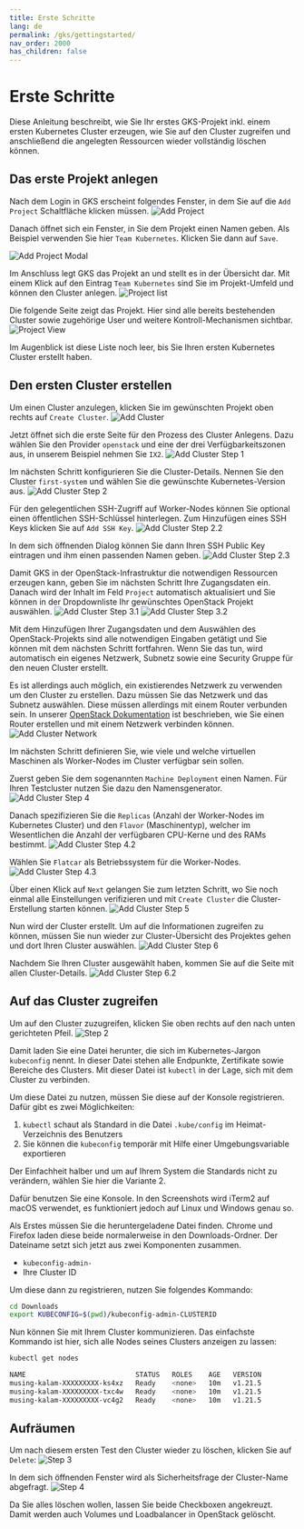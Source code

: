 ```yaml
---
title: Erste Schritte
lang: de
permalink: /gks/gettingstarted/
nav_order: 2000
has_children: false
---
```

<!-- LTeX:  language=de-DE -->
# Erste Schritte

Diese Anleitung beschreibt, wie Sie Ihr erstes GKS-Projekt inkl. einem ersten
Kubernetes Cluster erzeugen, wie Sie auf den Cluster zugreifen und anschließend
die angelegten Ressourcen wieder vollständig löschen können.

## Das erste Projekt anlegen

Nach dem Login in GKS erscheint folgendes Fenster, in dem Sie auf
die `Add Project` Schaltfläche klicken müssen.
![Add Project](addproject.png)

Danach öffnet sich ein Fenster, in Sie dem Projekt einen Namen geben.
Als Beispiel verwenden Sie hier `Team Kubernetes`.
Klicken Sie dann auf `Save`.

![Add Project Modal](addproject_modal.png?resize=600)

Im Anschluss legt GKS das Projekt an und stellt es in der Übersicht dar.
Mit einem Klick auf den Eintrag `Team Kubernetes` sind Sie
im Projekt-Umfeld und können den Cluster anlegen.
![Project list](projectlist.png)

Die folgende Seite zeigt das Projekt. Hier sind alle bereits
bestehenden Cluster sowie zugehörige User und weitere Kontroll-Mechanismen
sichtbar.
![Project View](projectview.png)

Im Augenblick ist diese Liste noch leer, bis Sie Ihren ersten Kubernetes
Cluster erstellt haben.

## Den ersten Cluster erstellen

Um einen Cluster anzulegen, klicken Sie im gewünschten Projekt oben rechts auf `Create Cluster`.
![Add Cluster](projectview_addcluster.png)

Jetzt öffnet sich die erste Seite für den Prozess des Cluster Anlegens.
Dazu wählen Sie den Provider `openstack` und eine der drei Verfügbarkeitszonen aus, in unserem Beispiel
nehmen Sie `IX2`.
![Add Cluster Step 1](add_step1.png)

Im nächsten Schritt konfigurieren Sie die Cluster-Details. Nennen Sie den Cluster `first-system` und
wählen Sie die gewünschte Kubernetes-Version aus.
![Add Cluster Step 2](add_step2.png)

Für den gelegentlichen SSH-Zugriff auf Worker-Nodes können Sie optional einen öffentlichen SSH-Schlüssel hinterlegen.
Zum Hinzufügen eines SSH Keys klicken Sie auf `Add SSH Key`.
![Add Cluster Step 2.2](add_step2_2.png)

In dem sich öffnenden Dialog können Sie dann Ihren SSH Public Key eintragen
und ihm einen passenden Namen geben.
![Add Cluster Step 2.3](add_step2_3.png)

Damit GKS in der OpenStack-Infrastruktur die notwendigen Ressourcen erzeugen kann,
geben Sie im nächsten Schritt Ihre Zugangsdaten ein. Danach wird der Inhalt im Feld `Project`
automatisch aktualisiert und Sie können in der Dropdownliste Ihr gewünschtes OpenStack Projekt
auswählen.
![Add Cluster Step 3.1](add_step3.png)
![Add Cluster Step 3.2](add_step3_2.png)

Mit dem Hinzufügen Ihrer Zugangsdaten und dem Auswählen des OpenStack-Projekts sind alle
notwendigen Eingaben getätigt und Sie können mit dem nächsten Schritt fortfahren. Wenn Sie das tun,
wird automatisch ein eigenes Netzwerk, Subnetz sowie eine Security Gruppe für den neuen Cluster erstellt.

Es ist allerdings auch möglich, ein existierendes Netzwerk zu verwenden um den Cluster zu erstellen.
Dazu müssen Sie das Netzwerk und das Subnetz auswählen. Diese müssen allerdings mit einem Router verbunden sein.
In unserer [OpenStack Dokumentation](/optimist/guided_tour/step10/) ist beschrieben, wie Sie einen Router erstellen
und mit einem Netzwerk verbinden können.
![Add Cluster Network](create-cluster-network-exist.png)

Im nächsten Schritt definieren Sie, wie viele und welche virtuellen Maschinen als Worker-Nodes im Cluster verfügbar
sein sollen.

Zuerst geben Sie dem sogenannten `Machine Deployment` einen Namen. Für Ihren Testcluster nutzen Sie dazu den Namensgenerator.
![Add Cluster Step 4](add_step4.png)

Danach spezifizieren Sie die `Replicas` (Anzahl der Worker-Nodes im Kubernetes Cluster) und den `Flavor` (Maschinentyp), welcher
im Wesentlichen die Anzahl der verfügbaren CPU-Kerne und des RAMs bestimmt.
![Add Cluster Step 4.2](add_step4_2.png)

Wählen Sie `Flatcar` als Betriebssystem für die Worker-Nodes.
![Add Cluster Step 4.3](add_step4_3.png)

Über einen Klick auf `Next` gelangen Sie zum letzten Schritt, wo Sie noch einmal alle Einstellungen verifizieren und mit `Create Cluster`
die Cluster-Erstellung starten können.
![Add Cluster Step 5](add_step5.png)

Nun wird der Cluster erstellt. Um auf die Informationen zugreifen zu können, müssen
Sie nun wieder zur Cluster-Übersicht des Projektes gehen und dort Ihren Cluster auswählen.
![Add Cluster Step 6](add_step6.png)

Nachdem Sie Ihren Cluster ausgewählt haben, kommen Sie auf die Seite mit allen Cluster-Details.
![Add Cluster Step 6.2](add_step6_2.png)

## Auf das Cluster zugreifen

Um auf den Cluster zuzugreifen, klicken Sie oben rechts
auf den nach unten gerichteten Pfeil.
![Step 2](connect_2.png)

Damit laden Sie eine Datei herunter, die sich im Kubernetes-Jargon
`kubeconfig` nennt. In dieser Datei stehen alle Endpunkte,
Zertifikate sowie Bereiche des Clusters. Mit dieser Datei ist
`kubectl` in der Lage, sich mit dem Cluster zu verbinden.

Um diese Datei zu nutzen, müssen Sie diese auf der Konsole
registrieren. Dafür gibt es zwei Möglichkeiten:

1. `kubectl` schaut als Standard in die Datei `.kube/config`
    im Heimat-Verzeichnis des Benutzers
2. Sie können die `kubeconfig` temporär mit Hilfe einer Umgebungsvariable
    exportieren

Der Einfachheit halber und um auf Ihrem System die Standards
nicht zu verändern, wählen Sie hier die Variante 2.

Dafür benutzen Sie eine Konsole. In den Screenshots wird iTerm2 auf macOS verwendet, es funktioniert jedoch auf Linux und Windows
genau so.

Als Erstes müssen Sie die heruntergeladene Datei finden.
Chrome und Firefox laden diese beide normalerweise in den Downloads-Ordner. Der Dateiname setzt sich jetzt aus zwei Komponenten zusammen.

* `kubeconfig-admin-`
* Ihre Cluster ID

Um diese dann zu registrieren, nutzen Sie folgendes Kommando:

```bash
cd Downloads
export KUBECONFIG=$(pwd)/kubeconfig-admin-CLUSTERID
```

Nun können Sie mit Ihrem Cluster kommunizieren. Das einfachste Kommando ist
hier, sich alle Nodes seines Clusters anzeigen zu lassen:

```bash
kubectl get nodes

NAME                           STATUS   ROLES    AGE   VERSION
musing-kalam-XXXXXXXXX-ks4xz   Ready    <none>   10m   v1.21.5
musing-kalam-XXXXXXXXX-txc4w   Ready    <none>   10m   v1.21.5
musing-kalam-XXXXXXXXX-vc4g2   Ready    <none>   10m   v1.21.5
```

## Aufräumen

Um nach diesem ersten Test den Cluster wieder zu löschen, klicken Sie auf `Delete`:
![Step 3](delete_3.png)

In dem sich öffnenden Fenster wird als Sicherheitsfrage
der Cluster-Name abgefragt.
![Step 4](delete_4.png)

Da Sie alles löschen wollen, lassen Sie beide Checkboxen
angekreuzt. Damit werden auch Volumes und Loadbalancer in
OpenStack gelöscht.
